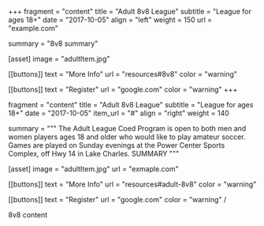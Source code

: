 +++
fragment = "content"
title = "Adult 8v8 League"
subtitle = "League for ages 18+"
date = "2017-10-05"
align = "left"
weight = 150
url = "example.com"

summary = "8v8 summary"

[asset]
  image = "adultItem.jpg"

[[buttons]]
  text = "More Info"
  url = "resources#8v8"
  color = "warning"

[[buttons]]
  text = "Register"
  url = "google.com"
  color = "warning"
+++

fragment = "content"
title = "Adult 8v8 League"
subtitle = "League for ages 18+"
date = "2017-10-05"
item_url = "#"
align = "right"
weight = 140

summary = """
The Adult League Coed Program is open to both men and women players ages 18 and older who would like to play amateur soccer. Games are played on Sunday evenings at the Power Center Sports Complex, off Hwy 14 in Lake Charles. SUMMARY
"""

[asset]
  image = "adultItem.jpg"
  url = "exmaple.com"

[[buttons]]
  text = "More Info"
  url = "resources#adult-8v8"
  color = "warning"

[[buttons]]
  text = "Register"
  url = "google.com"
  color = "warning"
/

8v8 content